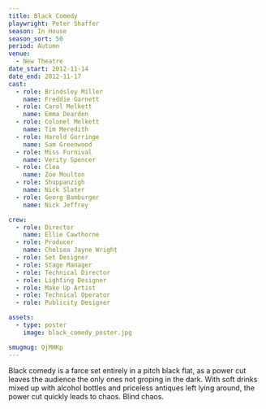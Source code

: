 ```yaml
---
title: Black Comedy
playwright: Peter Shaffer
season: In House
season_sort: 50
period: Autumn
venue:
  - New Theatre
date_start: 2012-11-14
date_end: 2012-11-17
cast:
  - role: Brindsley Miller
    name: Freddie Garnett
  - role: Carol Melkett
    name: Emma Dearden
  - role: Colonel Melkett
    name: Tim Meredith
  - role: Harold Gorringe
    name: Sam Greenwood
  - role: Miss Furnival
    name: Verity Spencer
  - role: Clea
    name: Zoe Moulton
  - role: Shuppanzigh
    name: Nick Slater
  - role: Georg Bamburger
    name: Nick Jeffrey

crew:
  - role: Director
    name: Ellie Cawthorne
  - role: Producer
    name: Chelsea Jayne Wright
  - role: Set Designer
  - role: Stage Manager
  - role: Technical Director
  - role: Lighting Designer
  - role: Make Up Artist
  - role: Technical Operator
  - role: Publicity Designer

assets:
  - type: poster
    image: black_comedy_poster.jpg

smugmug: QjMHKp
---
```


Black comedy is a farce set entirely in a pitch black flat, as a power cut leaves the audience the only ones not groping in the dark. With soft drinks mixed up with alcohol bottles and priceless antiques left lying around, the power cut quickly leads to chaos. Blind chaos.
